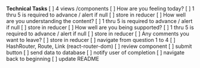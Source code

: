**Technical Tasks**
[ ] 4 views /components
    [ ] How are you feeling today?
        [ ] 1 thru 5 is required to advance / alert if null
        [ ] store in reducer
    [ ] How well are you understanding the content?
        [ ] 1 thru 5 is required to advance / alert if null
        [ ] store in reducer
    [ ] How well are you being supported?
        [ ] 1 thru 5 is required to advance / alert if null
        [ ] store in reducer
    [ ] Any comments you want to leave?
        [ ] store in reducer
[ ] navigate from question 1 to 4
    [ ] HashRouter, Route, Link (react-router-dom)
[ ] review component
    [ ] submit button
    [ ] send data to database
    [ ] notify user of completion
    [ ] navigate back to beginning
[ ] update README
